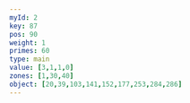 ```yaml
---
myId: 2
key: 87
pos: 90
weight: 1
primes: 60
type: main
value: [3,1,1,0]
zones: [1,30,40]
object: [20,39,103,141,152,177,253,284,286]
---
```

